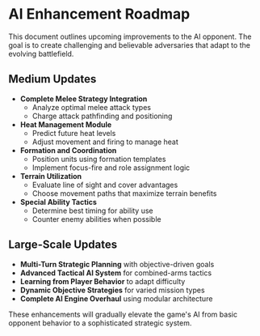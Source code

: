 # AI Enhancement Roadmap

This document outlines upcoming improvements to the AI opponent. The goal is to create challenging and believable adversaries that adapt to the evolving battlefield.

## Medium Updates
- **Complete Melee Strategy Integration**
  - Analyze optimal melee attack types
  - Charge attack pathfinding and positioning
- **Heat Management Module**
  - Predict future heat levels
  - Adjust movement and firing to manage heat
- **Formation and Coordination**
  - Position units using formation templates
  - Implement focus-fire and role assignment logic
- **Terrain Utilization**
  - Evaluate line of sight and cover advantages
  - Choose movement paths that maximize terrain benefits
- **Special Ability Tactics**
  - Determine best timing for ability use
  - Counter enemy abilities when possible

## Large-Scale Updates
- **Multi-Turn Strategic Planning** with objective-driven goals
- **Advanced Tactical AI System** for combined-arms tactics
- **Learning from Player Behavior** to adapt difficulty
- **Dynamic Objective Strategies** for varied mission types
- **Complete AI Engine Overhaul** using modular architecture

These enhancements will gradually elevate the game's AI from basic opponent behavior to a sophisticated strategic system.
